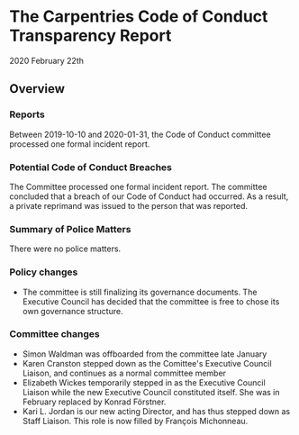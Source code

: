 # The Carpentries Code of Conduct Transparency Report

2020 February 22th
## Overview

### Reports
Between 2019-10-10 and 2020-01-31, the Code of Conduct committee processed one formal incident report. 

### Potential Code of Conduct Breaches
The Committee processed one formal incident report. The committee concluded that a breach of our 
Code of Conduct had occurred. As a result, a private reprimand was issued to the person that was reported.

### Summary of Police Matters
There were no police matters.

### Policy changes

* The committee is still finalizing its governance documents. The Executive Council has decided that
the committee is free to chose its own governance structure. 
 
### Committee changes

* Simon Waldman was offboarded from the committee late January
* Karen Cranston stepped down as the Comittee's Executive Council Liaison, and continues as a normal committee member
* Elizabeth Wickes temporarily stepped in as the Executive Council Liaison while the new Executive Council constituted itself. She was in February replaced by Konrad Förstner.
* Kari L. Jordan is our new acting Director, and has thus stepped down as Staff Liaison. This role is now filled by François Michonneau. 
